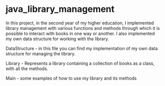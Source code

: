 # java_library_management
In this project, in the second year of my higher education, I implemented library management with various functions and methods through which it is possible to interact with books in one way or another. I also implemented my own data structure for working with the library.


DataStructure - in this file you can find my implementation of my own data structure for managing the library.

Library - Represents a library containing a collection of books as a class, with all the methods.

Main - some examples of how to use my library and its methods

